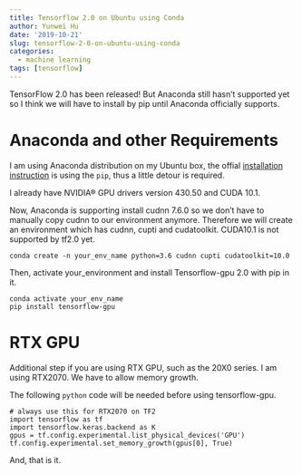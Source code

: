 ```yaml
---
title: Tensorflow 2.0 on Ubuntu using Conda
author: Yunwei Hu
date: '2019-10-21'
slug: tensorflow-2-0-on-ubuntu-using-conda
categories:
  - machine learning
tags: [tensorflow]
---
```

TensorFlow 2.0 has been released! But Anaconda still hasn’t supported yet so I think we will have to install by pip until Anaconda officially supports. 

# Anaconda and other Requirements

I am using Anaconda distribution on my Ubuntu box, the offial [installation instruction](https://www.tensorflow.org/install) is using the `pip`, thus a little detour is required. 

I already have NVIDIA® GPU drivers version 430.50 and CUDA 10.1.

Now, Anaconda is supporting install cudnn 7.6.0 so we don’t have to manually copy cudnn to our environment anymore. Therefore we will create an environment which has cudnn, cupti and cudatoolkit. CUDA10.1 is not supported by tf2.0 yet. 

```
conda create -n your_env_name python=3.6 cudnn cupti cudatoolkit=10.0
```

Then, activate your_environment and install Tensorflow-gpu 2.0 with pip in it.

```
conda activate your_env_name
pip install tensorflow-gpu
```

# RTX GPU

Additional step if you are using RTX GPU, such as the 20X0 series. 
I am using RTX2070. We have to allow memory growth. 

The following `python` code will be needed before using tensorflow-gpu. 

```
# always use this for RTX2070 on TF2
import tensorflow as tf
import tensorflow.keras.backend as K
gpus = tf.config.experimental.list_physical_devices('GPU')
tf.config.experimental.set_memory_growth(gpus[0], True)
```

And, that is it. 